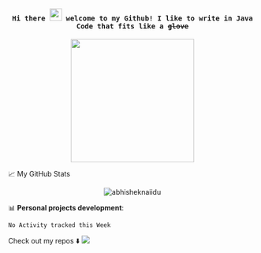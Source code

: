 
<h4 align="center"><samp> Hi there <img src="https://media.giphy.com/media/hvRJCLFzcasrR4ia7z/giphy.gif" width="25px"> welcome to my Github! I like to write in Java Code that fits like a <s>glove</s></samp></h4>

<p align="center">
  <img width="250" src="https://imgur.com/habJ7Va.gif">
</p>

📈 My GitHub Stats

<p align="center"> <img src="https://github-readme-stats.vercel.app/api?username=4thokage&show_icons=true&theme=gotham" alt="abhisheknaiidu" />

📊 **Personal projects development**:
<!--START_SECTION:waka-->
```text
No Activity tracked this Week
```
<!--END_SECTION:waka-->



Check out my repos ⬇️  ![](https://visitor-badge.glitch.me/badge?page_id=4thokage.4thokage)


